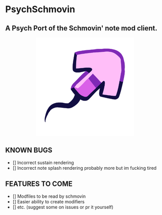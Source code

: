 # PsychSchmovin
## A Psych Port of the Schmovin' note mod client.


<p align="center">
  <img src="https://github.com/Kn1ghtNight/PsychSchmovin/blob/main/psychschmovin.png?raw=true" alt="Psych Schmovin' Logo" width="310"/>
</p>

## KNOWN BUGS

- [] Incorrect sustain rendering
- [] Incorrect note splash rendering
probably more but im fucking tired

## FEATURES TO COME
- [] Modfiles to be read by schmovin
- [] Easier ability to create modifiers
- [] etc. (suggest some on issues or pr it yourself)